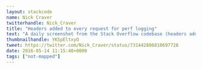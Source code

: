 ```yaml
---
layout: stackcode
name: Nick Craver
twitterhandle: Nick_Craver
title: "Headers added to every request for perf logging"
text: "A daily screenshot from the Stack Overflow codebase (headers added to every request for perf logging). "
thumbnailhandle: YK5pEltxyO
tweet: https://twitter.com/Nick_Craver/status/731442886810697728
date: 2016-05-14 11:15:48+0000
tags: ["not-mapped"]
---
```

